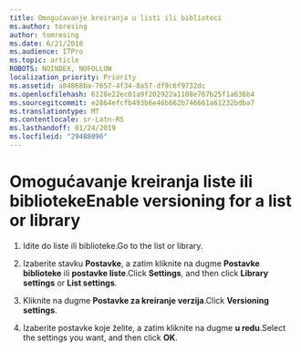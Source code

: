 ```yaml
---
title: Omogućavanje kreiranja u listi ili biblioteci
ms.author: toresing
author: tomresing
ms.date: 6/21/2018
ms.audience: ITPro
ms.topic: article
ROBOTS: NOINDEX, NOFOLLOW
localization_priority: Priority
ms.assetid: a84868ba-7657-4f34-8a57-df9c6f9732dc
ms.openlocfilehash: 6128e22ec01a9f202922a1108e767b25f1a636b4
ms.sourcegitcommit: e2864efcfb493b6e46b662b746661a61232bdba7
ms.translationtype: MT
ms.contentlocale: sr-Latn-RS
ms.lasthandoff: 01/24/2019
ms.locfileid: "29488096"
---
```

# <a name="enable-versioning-for-a-list-or-library"></a><span data-ttu-id="229c2-102">Omogućavanje kreiranja liste ili biblioteke</span><span class="sxs-lookup"><span data-stu-id="229c2-102">Enable versioning for a list or library</span></span>

1. <span data-ttu-id="229c2-103">Idite do liste ili biblioteke.</span><span class="sxs-lookup"><span data-stu-id="229c2-103">Go to the list or library.</span></span>
    
2. <span data-ttu-id="229c2-104">Izaberite stavku **Postavke**, a zatim kliknite na dugme **Postavke biblioteke** ili **postavke liste**.</span><span class="sxs-lookup"><span data-stu-id="229c2-104">Click **Settings**, and then click **Library settings** or **List settings**.</span></span>
    
3. <span data-ttu-id="229c2-105">Kliknite na dugme **Postavke za kreiranje verzija**.</span><span class="sxs-lookup"><span data-stu-id="229c2-105">Click **Versioning settings**.</span></span>
    
4. <span data-ttu-id="229c2-106">Izaberite postavke koje želite, a zatim kliknite na dugme **u redu**.</span><span class="sxs-lookup"><span data-stu-id="229c2-106">Select the settings you want, and then click **OK**.</span></span>
    

